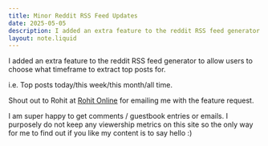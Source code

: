 ```yaml
---
title: Minor Reddit RSS Feed Updates 
date: 2025-05-05
description: I added an extra feature to the reddit RSS feed generator to allow users to choose what timeframe to extract top posts for. 
layout: note.liquid
---
```


I added an extra feature to the reddit RSS feed generator to allow users to choose what timeframe to extract top posts for. 

i.e. Top posts today/this week/this month/all time.

Shout out to Rohit at [Rohit Online](https://rohit.online/) for emailing me with the feature request. 

I am super happy to get comments / guestbook entries or emails. I purposely do not keep any viewership metrics on this site
so the only way for me to find out if you like my content is to say hello :)
